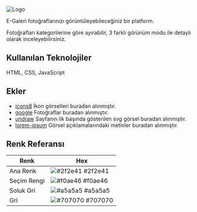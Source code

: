 ![Logo](https://i.ibb.co/FWCKyQ4/Ekran-G-r-nt-s-2022-09-30-23-30-33-removebg-preview.png)

E-Galeri fotoğraflarınızı görüntüleyebileceğiniz bir platform.

Fotoğrafları kategorilerine göre ayırabilir, 3 farklı görünüm modu ile detaylı olarak inceleyebilirsiniz.


## Kullanılan Teknolojiler

HTML, CSS, JavaScript

  
## Ekler

- [icons8](https://icons8.com) İkon görselleri buradan alınmıştır.
- [google](https://google.com) Fotoğraflar buradan alınmıştır.
- [undraw](https://undraw.co) Sayfanın ilk başında gösterilen svg görsel buradan alınmıştır.
- [lorem-ipsum](https://tr.lipsum.com/) Görsel açıklamalarındaki metinler buradan alınmıştır.
## Renk Referansı

| Renk             | Hex                                                         |
| ---------------- | ----------------------------------------------------------- |
| Ana Renk    | ![#2f2e41](https://via.placeholder.com/10/2f2e41?text=+) #2f2e41 |
| Seçim Rengi | ![#f0ae46](https://via.placeholder.com/10/f0ae46?text=+) #f0ae46 |
| Soluk Gri   | ![#a5a5a5](https://via.placeholder.com/10/a5a5a5?text=+) #a5a5a5 |
| Gri         | ![#707070](https://via.placeholder.com/10/707070?text=+) #707070 | 